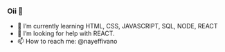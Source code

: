 ### Oii 👋

- 🌱 I’m currently learning HTML, CSS, JAVASCRIPT, SQL, NODE, REACT
- 🤔 I’m looking for help with REACT.
- 📫 How to reach me: @nayeffivano


